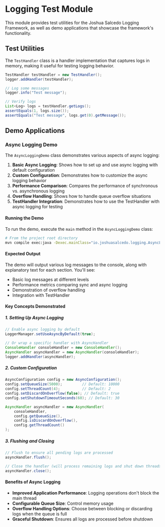 # Logging Test Module

This module provides test utilities for the Joshua Salcedo Logging Framework, as well as demo applications that showcase the framework's functionality.

## Test Utilities

The `TestHandler` class is a handler implementation that captures logs in memory, making it useful for testing logging behavior.

```java
TestHandler testHandler = new TestHandler();
logger.addHandler(testHandler);

// Log some messages
logger.info("Test message");

// Verify logs
List<Log> logs = testHandler.getLogs();
assertEquals(1, logs.size());
assertEquals("Test message", logs.get(0).getMessage());
```

## Demo Applications

### Async Logging Demo

The `AsyncLoggingDemo` class demonstrates various aspects of async logging:

1. **Basic Async Logging**: Shows how to set up and use async logging with default configuration
2. **Custom Configuration**: Demonstrates how to customize the async logging behavior
3. **Performance Comparison**: Compares the performance of synchronous vs. asynchronous logging
4. **Overflow Handling**: Shows how to handle queue overflow situations
5. **TestHandler Integration**: Demonstrates how to use the TestHandler with async logging for testing

#### Running the Demo

To run the demo, execute the `main` method in the `AsyncLoggingDemo` class:

```bash
# From the project root directory
mvn compile exec:java -Dexec.mainClass="io.joshuasalcedo.logging.AsyncLoggingDemo"
```

#### Expected Output

The demo will output various log messages to the console, along with explanatory text for each section. You'll see:

- Basic log messages at different levels
- Performance metrics comparing sync and async logging
- Demonstration of overflow handling
- Integration with TestHandler

#### Key Concepts Demonstrated

##### 1. Setting Up Async Logging

```java
// Enable async logging by default
LoggerManager.setUseAsyncByDefault(true);

// Or wrap a specific handler with AsyncHandler
ConsoleHandler consoleHandler = new ConsoleHandler();
AsyncHandler asyncHandler = new AsyncHandler(consoleHandler);
logger.addHandler(asyncHandler);
```

##### 2. Custom Configuration

```java
AsyncConfiguration config = new AsyncConfiguration();
config.setQueueSize(5000);         // Default: 10000
config.setThreadCount(4);          // Default: 2
config.setDiscardOnOverflow(false); // Default: true
config.setShutdownTimeoutSeconds(60); // Default: 30

AsyncHandler asyncHandler = new AsyncHandler(
    consoleHandler,
    config.getQueueSize(),
    config.isDiscardOnOverflow(),
    config.getThreadCount()
);
```

##### 3. Flushing and Closing

```java
// Flush to ensure all pending logs are processed
asyncHandler.flush();

// Close the handler (will process remaining logs and shut down threads)
asyncHandler.close();
```

#### Benefits of Async Logging

- **Improved Application Performance**: Logging operations don't block the main thread
- **Configurable Queue Size**: Control memory usage
- **Overflow Handling Options**: Choose between blocking or discarding logs when the queue is full
- **Graceful Shutdown**: Ensures all logs are processed before shutdown